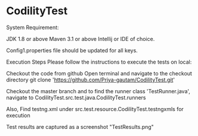 # CodilityTest
System Requirement:

JDK 1.8 or above Maven 3.1 or above Intellij or IDE of choice.

Config1.properties file should be updated for all keys.

Execution Steps Please follow the instructions to execute the tests on local:

Checkout the code from github Open terminal and navigate to the checkout directory git clone 'https://github.com/Priya-gautam/CodilityTest.git'

Checkout the master branch and to find the runner class 'TestRunner.java', navigate to CodilityTest.src.test.java.CodilityTest.runners

Also, Find testng.xml under src.test.resource.CodilityTest.testngxmls for execution

Test results are captured as a screenshot "TestResults.png"
